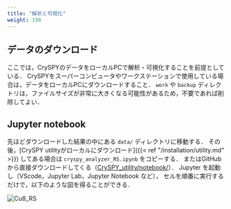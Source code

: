 ```yaml
---
title: "解析と可視化"
weight: 190
---
```


## データのダウンロード
ここでは，CrySPYのデータをローカルPCで解析・可視化することを前提としている．
CrySPYをスーパーコンピュータやワークステーションで使用している場合は，データをローカルPCにダウンロードすること．
`work` や `backup` ディレクトリは，ファイルサイズが非常に大きくなる可能性があるため，不要であれば削除してよい．


## Jupyter notebook

先ほどダウンロードした結果の中にある `data/` ディレクトリに移動する．
その後，[CrySPY utilityがローカルにダウンロード]({{< ref "/installation/utility.md" >}}) してある場合は `cryspy_analyzer_RS.ipynb` をコピーする．
またはGitHubから直接ダウンロードしてくる（[CrySPY_utility/notebook/](https://github.com/Tomoki-YAMASHITA/CrySPY_utility/tree/master/notebook)）．
Jupyter を起動し（VScode，Jupyter Lab，Jupyter Notebook など），
セルを順番に実行するだけで，以下のような図を得ることができる．

![Cu8_RS](/images/tutorial/Cu8_RS.svg?width=40vw)

